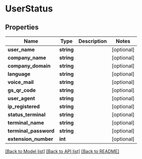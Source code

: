 # UserStatus

## Properties
Name | Type | Description | Notes
------------ | ------------- | ------------- | -------------
**user_name** | **string** |  | [optional] 
**company_name** | **string** |  | [optional] 
**company_domain** | **string** |  | [optional] 
**language** | **string** |  | [optional] 
**voice_mail** | **string** |  | [optional] 
**gs_qr_code** | **string** |  | [optional] 
**user_agent** | **string** |  | [optional] 
**ip_registered** | **string** |  | [optional] 
**status_terminal** | **string** |  | [optional] 
**terminal_name** | **string** |  | [optional] 
**terminal_password** | **string** |  | [optional] 
**extension_number** | **int** |  | [optional] 

[[Back to Model list]](../README.md#documentation-for-models) [[Back to API list]](../README.md#documentation-for-api-endpoints) [[Back to README]](../README.md)


